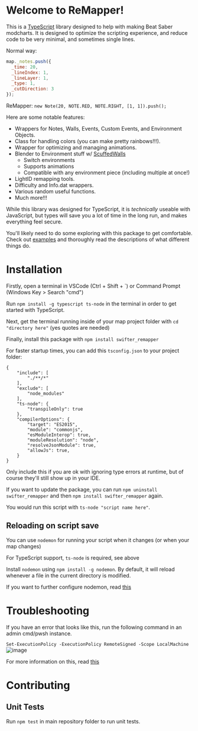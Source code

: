 # Welcome to ReMapper!
This is a [TypeScript](https://www.typescriptlang.org/) library designed to help with making Beat Saber modcharts. It is designed to optimize the scripting experience, and reduce code to be very minimal, and sometimes single lines.

Normal way:
```js
map._notes.push({
  _time: 20,
  _lineIndex: 1,
  _lineLayer: 1,
  _type: 1,
  _cutDirection: 3
});
```
ReMapper: `new Note(20, NOTE.RED, NOTE.RIGHT, [1, 1]).push();`

Here are some notable features:
- Wrappers for Notes, Walls, Events, Custom Events, and Environment Objects.
- Class for handling colors (you can make pretty rainbows!!!).
- Wrapper for optimizing and managing animations.
- Blender to Environment stuff w/ [ScuffedWalls](https://github.com/thelightdesigner/ScuffedWalls)
    - Switch environments
    - Supports animations
    - Compatible with any environment piece (including multiple at once!)
- LightID remapping tools.
- Difficulty and Info.dat wrappers.
- Various random useful functions.
- Much more!!!

While this library was designed for TypeScript, it is *technically* useable with JavaScript, but types will save you a lot of time in the long run, and makes everything feel secure.

You'll likely need to do some exploring with this package to get comfortable. Check out [examples](https://github.com/Swifter1243/ReMapper/blob/master/examples.md) and thoroughly read the descriptions of what different things do.

# Installation

Firstly, open a terminal in VSCode (Ctrl + Shift + `) or Command Prompt (Windows Key > Search "cmd")

Run `npm install -g typescript ts-node` in the terminal in order to get started with TypeScript.

Next, get the terminal running inside of your map project folder with `cd "directory here"` (yes quotes are needed)

Finally, install this package with `npm install swifter_remapper`

For faster startup times, you can add this `tsconfig.json` to your project folder:
```jsonc
{
    "include": [
        "./**/*"
    ],
    "exclude": [
        "node_modules"
    ],
    "ts-node": {
        "transpileOnly": true
    },
    "compilerOptions": {
        "target": "ES2015",
        "module": "commonjs",
        "esModuleInterop": true,
        "moduleResolution": "node",
        "resolveJsonModule": true,
        "allowJs": true,
    }
}
```
Only include this if you are ok with ignoring type errors at runtime, but of course they'll still show up in your IDE.

If you want to update the package, you can run `npm uninstall swifter_remapper` and then `npm install swifter_remapper` again.

You would run this script with `ts-node "script name here"`.

## Reloading on script save
You can use `nodemon` for running your script when it changes (or when your map changes)

For TypeScript support, `ts-node` is required, see above

Install `nodemon` using `npm install -g nodemon`. By default, it will reload whenever a file in the current directory is modified.

If you want to further configure nodemon, read [this](https://github.com/remy/nodemon#nodemon) 

# Troubleshooting

If you have an error that looks like this, run the following command in an admin cmd/pwsh instance.

`Set-ExecutionPolicy -ExecutionPolicy RemoteSigned -Scope LocalMachine`
![image](https://media.discordapp.net/attachments/878480179528351775/950766613676834906/unknown.png?width=1025&height=95) 

For more information on this, read [this](https://go.microsoft.com/fwlink/?LinkID=135170)


# Contributing

## Unit Tests
Run `npm test` in main repository folder to run unit tests.